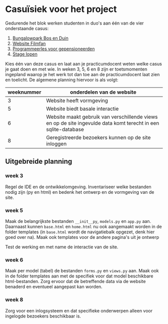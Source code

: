 # Casuïsiek voor het project

Gedurende het blok werken studenten in duo's aan één van de vier onderstaande casus:

1. [Bungalowpark Bos en Duin](bungalowpark.md)
2. [Website Filmfan](filmfan.md)
3. [Programmeerles voor gepensioneerden](programmeerles.md)
4. [Stage lopen](stage.md)

Kies één van deze casus en laat aan je practicumdocent weten welke casus je gaat doen en met wie. In weken 3, 5, 6 en 8 zijn er toetsmomenten ingepland waarop je het werk tot dan toe aan de practicumdocent laat zien en toelicht. De algemene planning hiervoor is als volgt:

weeknummer | onderdelen van de website
---|---
3 | Website heeft vormgeving
5 | Website biedt basale interactie
6 | Website maakt gebruik van verschillende views en op de site ingevulde data komt terecht in een sqlite-database
8 | Geregistreerde bezoekers kunnen op de site inloggen

## Uitgebreide planning

### week 3
Regel de IDE en de ontwikkelomgeving. Inventariseer welke bestanden nodig zijn (py en html) en bedenk het ontwerp en de vormgeving van de site. 

### week 5
Maak de belangrijkste bestanden `__init__py`, `models.py` en `app.py` aan.
Daarnaast kunnen `base.html` en `home.html` nu ook aangemaakt worden in de folder templates (in `base.html` wordt de navigatiebalk opgezet, denk hier goed over na).
Maak ook templates voor de andere pagina's uit je ontwerp

Test de werking en met name de interactie van de site.

### week 6
Maak per model (tabel) de bestanden `forms.py` en `views.py` aan.
Maak ook in de folder templates aan met de specifiek voor dat model beschikbare html-bestanden. Zorg ervoor dat de betreffende data via de website benaderd en eventueel aangepast kan worden.

### week 8
Zorg voor een inlogsysteem en dat specifieke onderwerpen alleen voor ingelogde bezoekers beschikbaar is.
